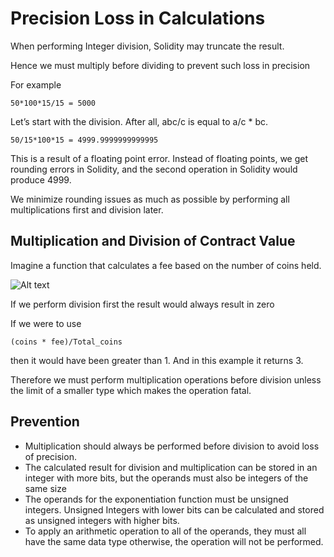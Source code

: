 # Precision Loss in Calculations

When performing Integer division, Solidity may truncate the result.

Hence we must multiply before dividing to prevent such loss in precision

For example

```
50*100*15/15 = 5000
```

Let’s start with the division. After all, abc/c is equal to a/c \* bc.

```
50/15*100*15 = 4999.9999999999995
```

This is a result of a floating point error. Instead of floating points, we get rounding errors in Solidity, and the second operation in Solidity would produce 4999.

We minimize rounding issues as much as possible by performing all multiplications first and division later.

## Multiplication and Division of Contract Value

Imagine a function that calculates a fee based on the number of coins held.

![Alt text](<../Common Attack Vectors/image/Precision Loss in Calculations/contractFee.png>)

If we perform division first the result would always result in zero

If we were to use

```
(coins * fee)/Total_coins
```

then it would have been greater than 1. And in this example it returns 3.

Therefore we must perform multiplication operations before division unless the limit of a smaller type which makes the operation fatal.

## Prevention

* Multiplication should always be performed before division to avoid loss of precision.
* The calculated result for division and multiplication can be stored in an integer with more bits, but the operands must also be integers of the same size
* The operands for the exponentiation function must be unsigned integers. Unsigned Integers with lower bits can be calculated and stored as unsigned integers with higher bits.
* To apply an arithmetic operation to all of the operands, they must all have the same data type otherwise, the operation will not be performed.
